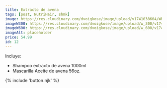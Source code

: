 ```yaml
---
title: Extracto de avena
tags: [post, NutriHair, shmk]
image: https://res.cloudinary.com/dvoigkose/image/upload/v1741038604/WhatsApp_Image_2025-02-13_at_12.09.47_1_se1bys.jpg
imageW300: https://res.cloudinary.com/dvoigkose/image/upload/w_300/v1741038604/WhatsApp_Image_2025-02-13_at_12.09.47_1_se1bys.jpg
imageW600: https://res.cloudinary.com/dvoigkose/image/upload/w_600/v1741038604/WhatsApp_Image_2025-02-13_at_12.09.47_1_se1bys.jpg
imageAlt: placeholder
price: 54.99
id: 12
---
```


Incluye:
<ul>
    <li>Shampoo extracto de avena 1000ml</li>
    <li>Mascarilla Aceite de avena 56oz.</li>
</ul>

{% include 'button.njk' %}